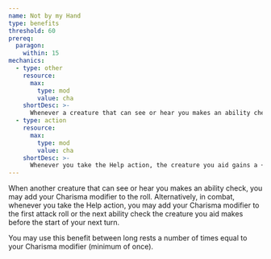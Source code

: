 ```yaml
---
name: Not by my Hand
type: benefits
threshold: 60
prereq:
  paragon:
    within: 15
mechanics:
  - type: other
    resource:
      max:
        type: mod
        value: cha
    shortDesc: >-
      Whenever a creature that can see or hear you makes an ability check, it gains +{{ chaMod }}.
  - type: action
    resource:
      max:
        type: mod
        value: cha
    shortDesc: >-
      Whenever you take the Help action, the creature you aid gains a +{{ chaMod }} bonus to the roll, in addition to advantage.
---
```

When another creature that can see or hear you makes an ability check, you may add your Charisma modifier to the roll.
Alternatively, in combat, whenever you take the Help action, you may add your Charisma modifier to the first attack
roll or the next ability check the creature you aid makes before the start of your next turn.

You may use this benefit between long rests a number of times equal to your Charisma modifier (minimum of once).


